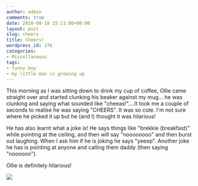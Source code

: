 ```yaml
---
author: admin
comments: true
date: 2010-08-18 15:11:00+00:00
layout: post
slug: cheers
title: Cheers!
wordpress_id: 376
categories:
- Miscellaneous
tags:
- funny boy
- my little man is growing up
---
```


This morning as I was sitting down to drink my cup of coffee, Ollie came straight over and started clunking his beaker against my mug... he was clunking and saying what sounded like "cheeas!"....It took me a couple of seconds to realise he was saying "CHEERS".  It was so cute.  I'm not sure where he picked it up but he (and I) thought it was hilarious!  
  
He has also learnt what a joke is!  He says things like "brekkie (breakfast)" while pointing at the ceiling, and then will say "noooooooo" and then burst out laughing.  When I ask him if he is joking he says "yeeep".  Another joke he has is pointing at anyone and calling them daddy (then saying "noooooo").  
  
Ollie is definitely hilarious!

![](https://blogger.googleusercontent.com/tracker/251139911615938991-6082123123201469951?l=www.outmumbered.com)
